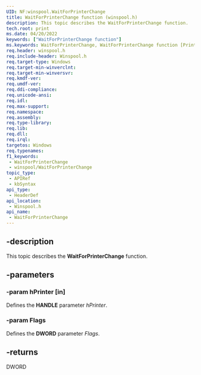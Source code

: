 ```yaml
---
UID: NF:winspool.WaitForPrinterChange
title: WaitForPrinterChange function (winspool.h)
description: This topic describes the WaitForPrinterChange function.
tech.root: print
ms.date: 04/20/2022
keywords: ["WaitForPrinterChange function"]
ms.keywords: WaitForPrinterChange, WaitForPrinterChange function [Print Devices], print.waitforprinterchange, winspool/WaitForPrinterChange
req.header: winspool.h
req.include-header: Winspool.h
req.target-type: Windows
req.target-min-winverclnt: 
req.target-min-winversvr: 
req.kmdf-ver: 
req.umdf-ver: 
req.ddi-compliance: 
req.unicode-ansi: 
req.idl: 
req.max-support: 
req.namespace: 
req.assembly: 
req.type-library: 
req.lib: 
req.dll: 
req.irql: 
targetos: Windows
req.typenames: 
f1_keywords:
 - WaitForPrinterChange
 - winspool/WaitForPrinterChange
topic_type:
 - APIRef
 - kbSyntax
api_type:
 - HeaderDef
api_location:
 - Winspool.h
api_name:
 - WaitForPrinterChange
---
```


## -description

This topic describes the **WaitForPrinterChange** function.

## -parameters

### -param hPrinter [in]

Defines the **HANDLE** parameter *hPrinter*.

### -param Flags

Defines the **DWORD** parameter *Flags*.

## -returns

DWORD
